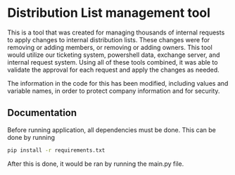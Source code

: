 
# Distribution List management tool

This is a tool that was created for managing thousands of internal requests to apply changes to internal distribution lists. These changes were for removing or adding members, or removing or adding owners. This tool would utilize our ticketing system, powershell data, exchange server, and internal request system. Using all of these tools combined, it was able to validate the approval for each request and apply the changes as needed.

The information in the code for this has been modified, including values and variable names, in order to protect company information and for security.


## Documentation
Before running application, all dependencies must be done. This can be done by running

```bash
pip install -r requirements.txt
```

After this is done, it would be ran by running the main.py file.